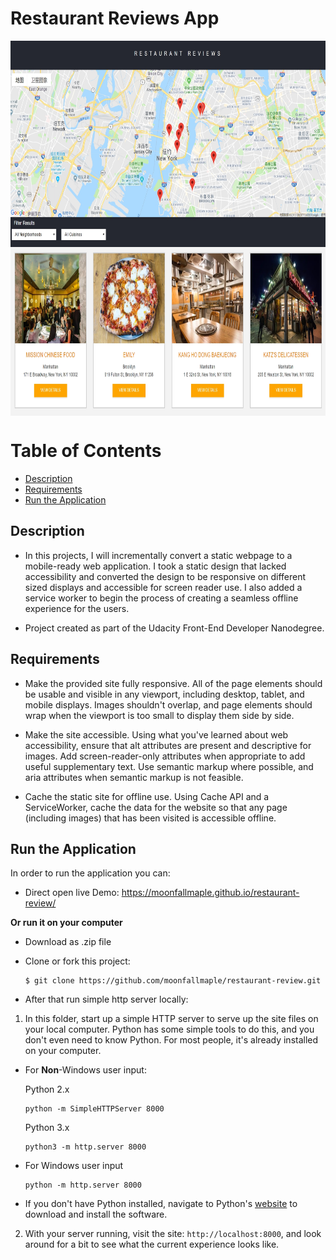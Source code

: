 
Restaurant Reviews App
===============================

<div  align="left">
<img src="./demo1.jpg" width = "900" height = "330" alt="图片名称" align=center />
<div  align="left">
<img src="./demo2.jpg" width = "900" height = "270" alt="图片名称" align=center />
</div>

# Table of Contents

* [Description](#description)
* [Requirements](#Requirements)
* [Run the Application](#run-the-application)


## Description
- In this projects, I will incrementally convert a static webpage to a mobile-ready web application. I took a static design that lacked accessibility and converted the design to be responsive on different sized displays and accessible for screen reader use. I also added a service worker to begin the process of creating a seamless offline experience for the users.

- Project created as part of the Udacity Front-End Developer Nanodegree.

## Requirements
- Make the provided site fully responsive. All of the page elements should be usable and visible in any viewport, including desktop, tablet, and mobile displays. Images shouldn't overlap, and page elements should wrap when the viewport is too small to display them side by side.

- Make the site accessible. Using what you've learned about web accessibility, ensure that alt attributes are present and descriptive for images. Add screen-reader-only attributes when appropriate to add useful supplementary text. Use semantic markup where possible, and aria attributes when semantic markup is not feasible.

- Cache the static site for offline use. Using Cache API and a ServiceWorker, cache the data for the website so that any page (including images) that has been visited is accessible offline.

## Run the Application

In order to run the application you can:

* Direct open live Demo: https://moonfallmaple.github.io/restaurant-review/

**Or run it on your computer**
* Download as .zip file
* Clone or fork this project:

    ```
    $ git clone https://github.com/moonfallmaple/restaurant-review.git
    ```
* After that run simple http server locally:

1. In this folder, start up a simple HTTP server to serve up the site files on your local computer. Python has some simple tools to do this, and you don't even need to know Python. For most people, it's already installed on your computer.

* For **Non**-Windows user input:

    Python 2.x
    ```
    python -m SimpleHTTPServer 8000
    ```

    Python 3.x
    ```
    python3 -m http.server 8000 
    ```

* For Windows user input 
    ```
    python -m http.server 8000 
    ```

* If you don't have Python installed, navigate to Python's [website](https://www.python.org/) to download and install the software.

2. With your server running, visit the site: `http://localhost:8000`, and look around for a bit to see what the current experience looks like.



